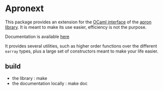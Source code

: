 # Apronext
This package provides an extension for the [OCaml
interface](https://antoinemine.github.io/Apron/doc/api/ocaml/index.html)
of the [apron library](https://github.com/antoinemine/apron).  It is
meant to make its use easier, efficiency is not the purpose.

Documentation is available [here](https://ghilesz.github.io/apronext/apronext/index.html)

It provides several utilities, such as higher order functions over the
different ````earray```` types, plus a large set of constructors meant
to make your life easier.

## build
- the library : make
- the documentation locally : make doc
